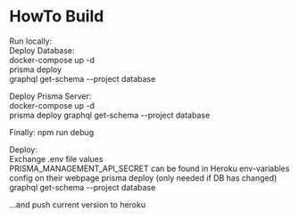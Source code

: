 # HowTo Build

Run locally:  
Deploy Database:  
docker-compose up -d  
prisma deploy  
graphql get-schema --project database

Deploy Prisma Server:  
docker-compose up -d  
prisma deploy
graphql get-schema --project database

Finally: npm run debug

Deploy:  
Exchange .env file values  
PRISMA_MANAGEMENT_API_SECRET can be found in Heroku env-variables config on their webpage
prisma deploy (only needed if DB has changed)
graphql get-schema --project database

...and push current version to heroku

